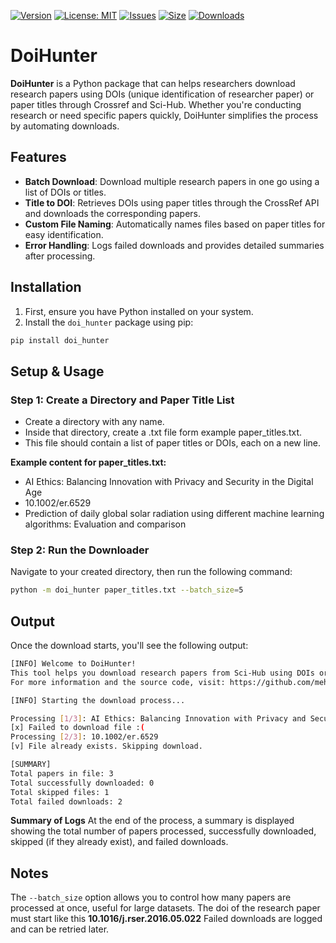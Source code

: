 [![Version](https://img.shields.io/badge/version-1.0.0-blue)](https://github.com/mehmoodulhaq570/doi_hunter)
[![License: MIT](https://img.shields.io/badge/License-MIT-yellow.svg)](https://opensource.org/licenses/MIT)
[![Issues](https://img.shields.io/github/issues/mehmoodulhaq570/doi_hunter)](https://github.com/mehmoodulhaq570/doi_hunter/issues)
[![Size](https://img.shields.io/github/repo-size/mehmoodulhaq570/doi_hunter.svg)](https://github.com/mehmooulhaq570/doi_hunter)
[![Downloads](https://img.shields.io/github/downloads/mehmoodulhaq570/doi_hunter/total.svg)](https://github.com/mehmoodulhaq570/doi_hunter/releases)

# DoiHunter

**DoiHunter** is a Python package that can helps researchers download research papers using DOIs (unique identification of researcher paper) or paper titles through Crossref and Sci-Hub. Whether you're conducting research or need specific papers quickly, DoiHunter simplifies the process by automating downloads.

## Features

- **Batch Download**: Download multiple research papers in one go using a list of DOIs or titles.
- **Title to DOI**: Retrieves DOIs using paper titles through the CrossRef API and downloads the corresponding papers.
- **Custom File Naming**: Automatically names files based on paper titles for easy identification.
- **Error Handling**: Logs failed downloads and provides detailed summaries after processing.

## Installation

1. First, ensure you have Python installed on your system.
2. Install the `doi_hunter` package using pip:

```bash
pip install doi_hunter
````

## Setup & Usage

### Step 1: Create a Directory and Paper Title List
- Create a directory with any name.
- Inside that directory, create a .txt file  form example paper_titles.txt.
- This file should contain a list of paper titles or DOIs, each on a new line.

**Example content for paper_titles.txt:**
- AI Ethics: Balancing Innovation with Privacy and Security in the Digital Age
- 10.1002/er.6529
- Prediction of daily global solar radiation using different machine learning algorithms: Evaluation and comparison

### Step 2: Run the Downloader
Navigate to your created directory, then run the following command:

```bash
python -m doi_hunter paper_titles.txt --batch_size=5
````
## Output
Once the download starts, you'll see the following output:

```bash
[INFO] Welcome to DoiHunter!
This tool helps you download research papers from Sci-Hub using DOIs or titles.
For more information and the source code, visit: https://github.com/mehmoodulhaq570

[INFO] Starting the download process...

Processing [1/3]: AI Ethics: Balancing Innovation with Privacy and Security in the Digital Age
[x] Failed to download file :(
Processing [2/3]: 10.1002/er.6529
[v] File already exists. Skipping download.

[SUMMARY]
Total papers in file: 3
Total successfully downloaded: 0
Total skipped files: 1
Total failed downloads: 2
````
**Summary of Logs**
At the end of the process, a summary is displayed showing the total number of papers processed, successfully downloaded, skipped (if they already exist), and failed downloads.

## Notes
The ```--batch_size``` option allows you to control how many papers are processed at once, useful for large datasets.
The doi of the research paper must start like this **10.1016/j.rser.2016.05.022**
Failed downloads are logged and can be retried later.
